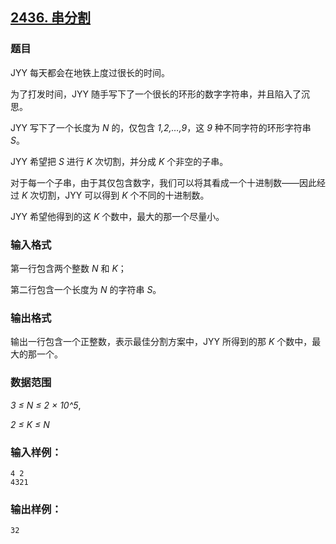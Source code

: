 ## [2436. 串分割](https://www.acwing.com/problem/content/2438/)

### 题目

JYY 每天都会在地铁上度过很长的时间。

为了打发时间，JYY 随手写下了一个很长的环形的数字字符串，并且陷入了沉思。

JYY 写下了一个长度为 *N* 的，仅包含 *1,2,…,9*，这 *9* 种不同字符的环形字符串 *S*。

JYY 希望把 *S* 进行 *K* 次切割，并分成 *K* 个非空的子串。

对于每一个子串，由于其仅包含数字，我们可以将其看成一个十进制数——因此经过 *K* 次切割，JYY 可以得到 *K* 个不同的十进制数。

JYY 希望他得到的这 *K* 个数中，最大的那一个尽量小。

### 输入格式

第一行包含两个整数 *N* 和 *K*；

第二行包含一个长度为 *N* 的字符串 *S*。

### 输出格式

输出一行包含一个正整数，表示最佳分割方案中，JYY 所得到的那 *K* 个数中，最大的那一个。

### 数据范围

*3 ≤ N ≤ 2 × 10^5*,

*2 ≤ K ≤ N*

### 输入样例：

```
4 2
4321
```

### 输出样例：

```
32
```
